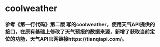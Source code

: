 # coolweather

### 参考《第一行代码》第二版 写的coolweather，使用天气API提供的接口，在原有基础上修改了天气预报的数据来源，新增了获取当前定位的功能，天气API官网链接https://tianqiapi.com/。
